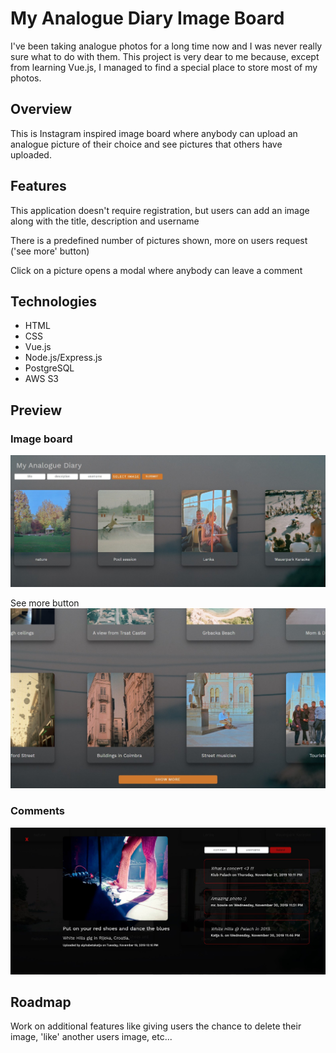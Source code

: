 # My Analogue Diary Image Board

I've been taking analogue photos for a long time now and I was never really sure what to do with them.
This project is very dear to me because, except from learning Vue.js, I managed to find a special place to store most of my photos.

## Overview

This is Instagram inspired image board where anybody can upload an analogue picture of their choice and see pictures that others have uploaded.

## Features

This application doesn't require registration, but users can add an image along with the title, description and username

There is a predefined number of pictures shown, more on users request ('see more' button)

Click on a picture opens a modal where anybody can leave a comment

## Technologies

-   HTML
-   CSS
-   Vue.js
-   Node.js/Express.js
-   PostgreSQL
-   AWS S3

## Preview

### Image board

![](imageboard-layout.jpg)

See more button
![](see-more.jpg)

### Comments

![](modal.jpg)

## Roadmap

Work on additional features like giving users the chance to delete their image, 'like' another users image, etc...
